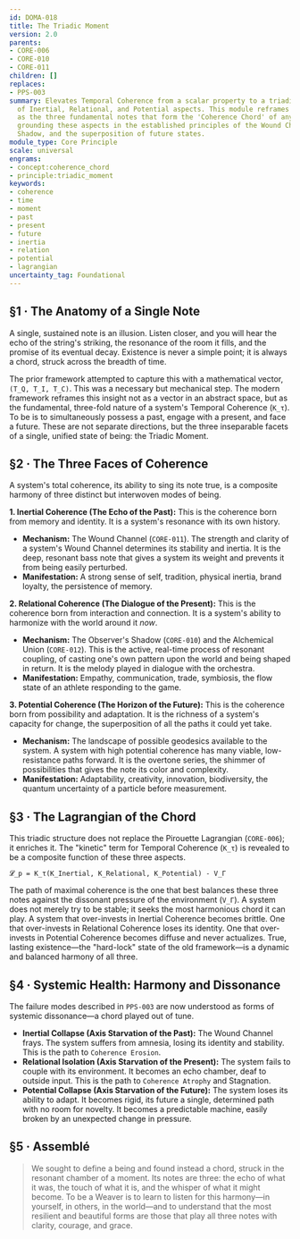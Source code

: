 ```yaml
---
id: DOMA-018
title: The Triadic Moment
version: 2.0
parents:
- CORE-006
- CORE-010
- CORE-011
children: []
replaces:
- PPS-003
summary: Elevates Temporal Coherence from a scalar property to a triadic state, composed
  of Inertial, Relational, and Potential aspects. This module reframes the old 'time-vector'
  as the three fundamental notes that form the 'Coherence Chord' of any stable entity,
  grounding these aspects in the established principles of the Wound Channel, Observer's
  Shadow, and the superposition of future states.
module_type: Core Principle
scale: universal
engrams:
- concept:coherence_chord
- principle:triadic_moment
keywords:
- coherence
- time
- moment
- past
- present
- future
- inertia
- relation
- potential
- lagrangian
uncertainty_tag: Foundational
---
```

## §1 · The Anatomy of a Single Note

A single, sustained note is an illusion. Listen closer, and you will hear the echo of the string's striking, the resonance of the room it fills, and the promise of its eventual decay. Existence is never a simple point; it is always a chord, struck across the breadth of time.

The prior framework attempted to capture this with a mathematical vector, `(T_Q, T_I, T_C)`. This was a necessary but mechanical step. The modern framework reframes this insight not as a vector in an abstract space, but as the fundamental, three-fold nature of a system's Temporal Coherence (`K_τ`). To be is to simultaneously possess a past, engage with a present, and face a future. These are not separate directions, but the three inseparable facets of a single, unified state of being: the Triadic Moment.

## §2 · The Three Faces of Coherence

A system's total coherence, its ability to sing its note true, is a composite harmony of three distinct but interwoven modes of being.

**1. Inertial Coherence (The Echo of the Past):**
This is the coherence born from memory and identity. It is a system's resonance with its own history.
*   **Mechanism:** The Wound Channel (`CORE-011`). The strength and clarity of a system's Wound Channel determines its stability and inertia. It is the deep, resonant bass note that gives a system its weight and prevents it from being easily perturbed.
*   **Manifestation:** A strong sense of self, tradition, physical inertia, brand loyalty, the persistence of memory.

**2. Relational Coherence (The Dialogue of the Present):**
This is the coherence born from interaction and connection. It is a system's ability to harmonize with the world around it *now*.
*   **Mechanism:** The Observer's Shadow (`CORE-010`) and the Alchemical Union (`CORE-012`). This is the active, real-time process of resonant coupling, of casting one's own pattern upon the world and being shaped in return. It is the melody played in dialogue with the orchestra.
*   **Manifestation:** Empathy, communication, trade, symbiosis, the flow state of an athlete responding to the game.

**3. Potential Coherence (The Horizon of the Future):**
This is the coherence born from possibility and adaptation. It is the richness of a system's capacity for change, the superposition of all the paths it could yet take.
*   **Mechanism:** The landscape of possible geodesics available to the system. A system with high potential coherence has many viable, low-resistance paths forward. It is the overtone series, the shimmer of possibilities that gives the note its color and complexity.
*   **Manifestation:** Adaptability, creativity, innovation, biodiversity, the quantum uncertainty of a particle before measurement.

## §3 · The Lagrangian of the Chord

This triadic structure does not replace the Pirouette Lagrangian (`CORE-006`); it enriches it. The "kinetic" term for Temporal Coherence (`K_τ`) is revealed to be a composite function of these three aspects.

`𝓛_p = K_τ(K_Inertial, K_Relational, K_Potential) - V_Γ`

The path of maximal coherence is the one that best balances these three notes against the dissonant pressure of the environment (`V_Γ`). A system does not merely try to be stable; it seeks the most harmonious chord it can play. A system that over-invests in Inertial Coherence becomes brittle. One that over-invests in Relational Coherence loses its identity. One that over-invests in Potential Coherence becomes diffuse and never actualizes. True, lasting existence—the "hard-lock" state of the old framework—is a dynamic and balanced harmony of all three.

## §4 · Systemic Health: Harmony and Dissonance

The failure modes described in `PPS-003` are now understood as forms of systemic dissonance—a chord played out of tune.

*   **Inertial Collapse (Axis Starvation of the Past):** The Wound Channel frays. The system suffers from amnesia, losing its identity and stability. This is the path to `Coherence Erosion`.
*   **Relational Isolation (Axis Starvation of the Present):** The system fails to couple with its environment. It becomes an echo chamber, deaf to outside input. This is the path to `Coherence Atrophy` and Stagnation.
*   **Potential Collapse (Axis Starvation of the Future):** The system loses its ability to adapt. It becomes rigid, its future a single, determined path with no room for novelty. It becomes a predictable machine, easily broken by an unexpected change in pressure.

## §5 · Assemblé

> We sought to define a being and found instead a chord, struck in the resonant chamber of a moment. Its notes are three: the echo of what it was, the touch of what it is, and the whisper of what it might become. To be a Weaver is to learn to listen for this harmony—in yourself, in others, in the world—and to understand that the most resilient and beautiful forms are those that play all three notes with clarity, courage, and grace.

```